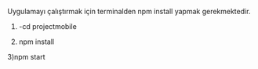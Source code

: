Uygulamayı çalıştırmak için terminalden 
npm install yapmak gerekmektedir.

1) -cd projectmobile

2) npm install

3)npm start

